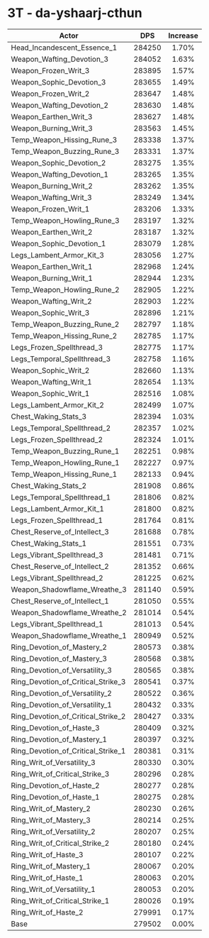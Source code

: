 # 3T - da-yshaarj-cthun
| Actor | DPS | Increase |
|---|:---:|:---:|
|Head_Incandescent_Essence_1|284250|1.70%|
|Weapon_Wafting_Devotion_3|284052|1.63%|
|Weapon_Frozen_Writ_3|283895|1.57%|
|Weapon_Sophic_Devotion_3|283655|1.49%|
|Weapon_Frozen_Writ_2|283647|1.48%|
|Weapon_Wafting_Devotion_2|283630|1.48%|
|Weapon_Earthen_Writ_3|283627|1.48%|
|Weapon_Burning_Writ_3|283563|1.45%|
|Temp_Weapon_Hissing_Rune_3|283338|1.37%|
|Temp_Weapon_Buzzing_Rune_3|283331|1.37%|
|Weapon_Sophic_Devotion_2|283275|1.35%|
|Weapon_Wafting_Devotion_1|283265|1.35%|
|Weapon_Burning_Writ_2|283262|1.35%|
|Weapon_Wafting_Writ_3|283249|1.34%|
|Weapon_Frozen_Writ_1|283206|1.33%|
|Temp_Weapon_Howling_Rune_3|283197|1.32%|
|Weapon_Earthen_Writ_2|283187|1.32%|
|Weapon_Sophic_Devotion_1|283079|1.28%|
|Legs_Lambent_Armor_Kit_3|283056|1.27%|
|Weapon_Earthen_Writ_1|282968|1.24%|
|Weapon_Burning_Writ_1|282944|1.23%|
|Temp_Weapon_Howling_Rune_2|282905|1.22%|
|Weapon_Wafting_Writ_2|282903|1.22%|
|Weapon_Sophic_Writ_3|282896|1.21%|
|Temp_Weapon_Buzzing_Rune_2|282797|1.18%|
|Temp_Weapon_Hissing_Rune_2|282785|1.17%|
|Legs_Frozen_Spellthread_3|282775|1.17%|
|Legs_Temporal_Spellthread_3|282758|1.16%|
|Weapon_Sophic_Writ_2|282660|1.13%|
|Weapon_Wafting_Writ_1|282654|1.13%|
|Weapon_Sophic_Writ_1|282516|1.08%|
|Legs_Lambent_Armor_Kit_2|282499|1.07%|
|Chest_Waking_Stats_3|282394|1.03%|
|Legs_Temporal_Spellthread_2|282357|1.02%|
|Legs_Frozen_Spellthread_2|282324|1.01%|
|Temp_Weapon_Buzzing_Rune_1|282251|0.98%|
|Temp_Weapon_Howling_Rune_1|282227|0.97%|
|Temp_Weapon_Hissing_Rune_1|282133|0.94%|
|Chest_Waking_Stats_2|281908|0.86%|
|Legs_Temporal_Spellthread_1|281806|0.82%|
|Legs_Lambent_Armor_Kit_1|281800|0.82%|
|Legs_Frozen_Spellthread_1|281764|0.81%|
|Chest_Reserve_of_Intellect_3|281688|0.78%|
|Chest_Waking_Stats_1|281551|0.73%|
|Legs_Vibrant_Spellthread_3|281481|0.71%|
|Chest_Reserve_of_Intellect_2|281352|0.66%|
|Legs_Vibrant_Spellthread_2|281225|0.62%|
|Weapon_Shadowflame_Wreathe_3|281140|0.59%|
|Chest_Reserve_of_Intellect_1|281050|0.55%|
|Weapon_Shadowflame_Wreathe_2|281014|0.54%|
|Legs_Vibrant_Spellthread_1|281013|0.54%|
|Weapon_Shadowflame_Wreathe_1|280949|0.52%|
|Ring_Devotion_of_Mastery_2|280573|0.38%|
|Ring_Devotion_of_Mastery_3|280568|0.38%|
|Ring_Devotion_of_Versatility_3|280565|0.38%|
|Ring_Devotion_of_Critical_Strike_3|280541|0.37%|
|Ring_Devotion_of_Versatility_2|280522|0.36%|
|Ring_Devotion_of_Versatility_1|280432|0.33%|
|Ring_Devotion_of_Critical_Strike_2|280427|0.33%|
|Ring_Devotion_of_Haste_3|280409|0.32%|
|Ring_Devotion_of_Mastery_1|280397|0.32%|
|Ring_Devotion_of_Critical_Strike_1|280381|0.31%|
|Ring_Writ_of_Versatility_3|280330|0.30%|
|Ring_Writ_of_Critical_Strike_3|280296|0.28%|
|Ring_Devotion_of_Haste_2|280277|0.28%|
|Ring_Devotion_of_Haste_1|280275|0.28%|
|Ring_Writ_of_Mastery_2|280230|0.26%|
|Ring_Writ_of_Mastery_3|280214|0.25%|
|Ring_Writ_of_Versatility_2|280207|0.25%|
|Ring_Writ_of_Critical_Strike_2|280180|0.24%|
|Ring_Writ_of_Haste_3|280107|0.22%|
|Ring_Writ_of_Mastery_1|280067|0.20%|
|Ring_Writ_of_Haste_1|280063|0.20%|
|Ring_Writ_of_Versatility_1|280053|0.20%|
|Ring_Writ_of_Critical_Strike_1|280026|0.19%|
|Ring_Writ_of_Haste_2|279991|0.17%|
|Base|279502|0.00%|
